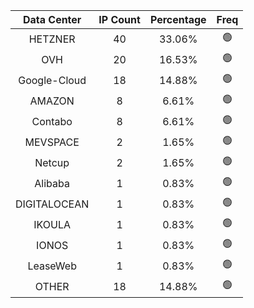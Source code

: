 | Data Center | IP Count | Percentage | Freq |
|:------------:|:--------:|:-----------:|:-----:|
| HETZNER | 40 | 33.06% | 🟢 |
| OVH | 20 | 16.53% | 🟢 |
| Google-Cloud | 18 | 14.88% | 🟢 |
| AMAZON | 8 | 6.61% | 🟢 |
| Contabo | 8 | 6.61% | 🟢 |
| MEVSPACE | 2 | 1.65% | 🟢 |
| Netcup | 2 | 1.65% | 🟢 |
| Alibaba | 1 | 0.83% | 🟢 |
| DIGITALOCEAN | 1 | 0.83% | 🟢 |
| IKOULA | 1 | 0.83% | 🟢 |
| IONOS | 1 | 0.83% | 🟢 |
| LeaseWeb | 1 | 0.83% | 🟢 |
| OTHER | 18 | 14.88% | 🟢 |